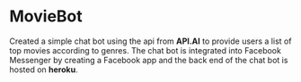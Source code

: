 # MovieBot
Created a simple chat bot using the api from **API.AI** to provide users a list of top movies according to genres. The chat bot is integrated into Facebook Messenger by creating a Facebook app and the back end of the chat bot is hosted on **heroku**.
